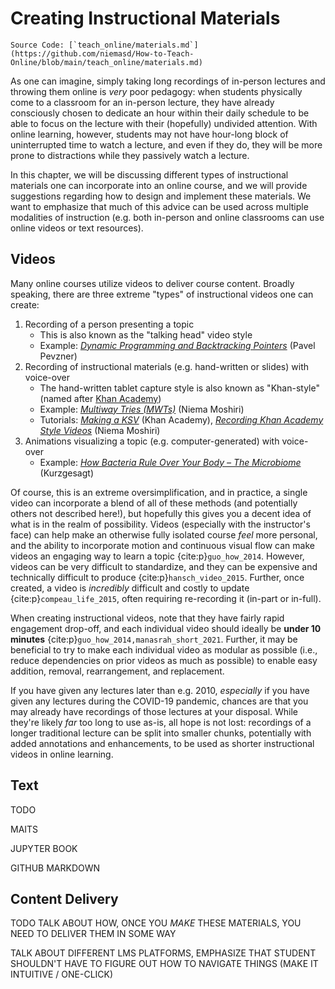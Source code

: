 # Creating Instructional Materials

```{note}
Source Code: [`teach_online/materials.md`](https://github.com/niemasd/How-to-Teach-Online/blob/main/teach_online/materials.md)
```

As one can imagine,
simply taking long recordings of in-person lectures and throwing them online is *very* poor pedagogy:
when students physically come to a classroom for an in-person lecture,
they have already consciously chosen to dedicate an hour within their daily schedule
to be able to focus on the lecture with their (hopefully) undivided attention.
With online learning, however,
students may not have hour-long block of uninterrupted time to watch a lecture,
and even if they do,
they will be more prone to distractions while they passively watch a lecture.

In this chapter,
we will be discussing different types of instructional materials one can incorporate into an online course,
and we will provide suggestions regarding how to design and implement these materials.
We want to emphasize that much of this advice can be used across multiple modalities of instruction
(e.g. both in-person and online classrooms can use online videos or text resources).

## Videos

Many online courses utilize videos to deliver course content.
Broadly speaking,
there are three extreme "types" of instructional videos one can create:

1. Recording of a person presenting a topic
    * This is also known as the "talking head" video style
    * Example: [*Dynamic Programming and Backtracking Pointers*](https://www.youtube.com/watch?v=UqcWr1qqjFA&list=PLQ-85lQlPqFNmbPEsMoxb5dM5qtRaVShn&index=5) (Pavel Pevzner)
2. Recording of instructional materials (e.g. hand-written or slides) with voice-over
    * The hand-written tablet capture style is also known as "Khan-style" (named after [Khan Academy](https://www.khanacademy.org/))
    * Example: [*Multiway Tries (MWTs)*](https://www.youtube.com/watch?v=39PVhxUp8P8&list=PLM_KIlU0WoXmkV4QB1Dg8PtJaHTdWHwRS&index=48) (Niema Moshiri)
    * Tutorials: [*Making a KSV*](https://youtu.be/Ohu-5sVux28?si=RU-p4XGUYXkg8TDG) (Khan Academy),
                 [*Recording Khan Academy Style Videos*](https://github.com/niemasd/teaching/blob/master/Tutorials/VideosKhanAcademy.md) (Niema Moshiri)
3. Animations visualizing a topic (e.g. computer-generated) with voice-over
    * Example: [*How Bacteria Rule Over Your Body – The Microbiome*](https://youtu.be/VzPD009qTN4?si=EPoB07fnoC1szFjX) (Kurzgesagt)

Of course, this is an extreme oversimplification,
and in practice,
a single video can incorporate a blend of all of these methods
(and potentially others not described here!),
but hopefully this gives you a decent idea of what is in the realm of possibility.
Videos (especially with the instructor's face)
can help make an otherwise fully isolated course *feel* more personal,
and the ability to incorporate motion and continuous visual flow
can make videos an engaging way to learn a topic {cite:p}`guo_how_2014`.
However, videos can be very difficult to standardize,
and they can be expensive and technically difficult to produce {cite:p}`hansch_video_2015`.
Further, once created,
a video is *incredibly* difficult and costly to update {cite:p}`compeau_life_2015`,
often requiring re-recording it
(in-part or in-full).

When creating instructional videos,
note that they have fairly rapid engagement drop-off,
and each individual video should ideally be **under 10 minutes**
{cite:p}`guo_how_2014,manasrah_short_2021`.
Further, it may be beneficial to try to make each individual video as modular as possible
(i.e., reduce dependencies on prior videos as much as possible)
to enable easy addition, removal, rearrangement, and replacement.

If you have given any lectures later than e.g. 2010,
*especially* if you have given any lectures during the COVID-19 pandemic,
chances are that you may already have recordings of those lectures at your disposal.
While they're likely *far* too long to use as-is,
all hope is not lost:
recordings of a longer traditional lecture can be split into smaller chunks,
potentially with added annotations and enhancements,
to be used as shorter instructional videos in online learning.

## Text

TODO

MAITS

JUPYTER BOOK

GITHUB MARKDOWN

## Content Delivery

TODO TALK ABOUT HOW, ONCE YOU *MAKE* THESE MATERIALS, YOU NEED TO DELIVER THEM IN SOME WAY

TALK ABOUT DIFFERENT LMS PLATFORMS, EMPHASIZE THAT STUDENT SHOULDN'T HAVE TO FIGURE OUT HOW TO NAVIGATE THINGS (MAKE IT INTUITIVE / ONE-CLICK)
